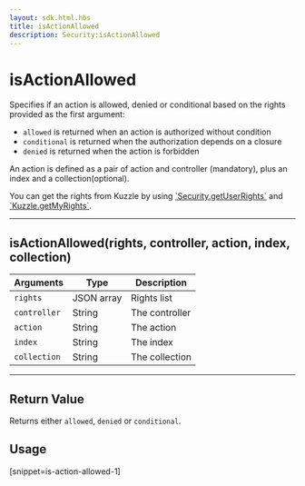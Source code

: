 ```yaml
---
layout: sdk.html.hbs
title: isActionAllowed
description: Security:isActionAllowed
---
```

  

# isActionAllowed
Specifies if an action is allowed, denied or conditional based on the rights provided as the first argument:

- `allowed` is returned when an action is authorized without condition
- `conditional` is returned when the authorization depends on a closure
- `denied` is returned when the action is forbidden

An action is defined as a pair of action and controller (mandatory), plus an index and a collection(optional).

<div class="alert alert-info">
You can get the rights from Kuzzle by using <a href="{{ site_base_path }}sdk-reference/android/3/security/get-user-rights">`Security.getUserRights`</a> and <a href="{{ site_base_path }}sdk-reference/android/3/kuzzle/get-my-rights">`Kuzzle.getMyRights`</a>.
</div>

---

## isActionAllowed(rights, controller, action, index, collection)

| Arguments | Type | Description |
|---------------|---------|----------------------------------------|
| ``rights`` | JSON array | Rights list |
| ``controller`` | String | The controller |
| ``action`` | String | The action |
| ``index`` | String | The index |
| ``collection`` | String | The collection |

---

## Return Value

Returns either `allowed`, `denied` or `conditional`.

## Usage

[snippet=is-action-allowed-1]
